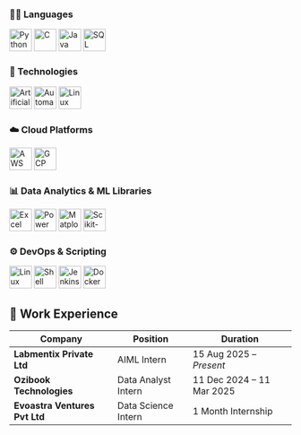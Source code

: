 <!--
**Darksun003/Darksun003** is a ✨ _special_ ✨ repository because its `README.md` (this file) appears on your GitHub profile.

Here are some ideas to get you started:

- 🔭 I’m currently working on ...
- 🌱 I’m currently learning ...
- 👯 I’m looking to collaborate on ...
- 🤔 I’m looking for help with ...
- 💬 Ask me about ...
- 📫 How to reach me: ...
- 😄 Pronouns: ...
- ⚡ Fun fact: ...
-->
### 🧑‍💻 Languages
<p align="left">
  <img src="https://cdn.jsdelivr.net/gh/devicons/devicon/icons/python/python-original.svg" height="40" alt="Python" />
  <img src="https://cdn.jsdelivr.net/gh/devicons/devicon/icons/c/c-original.svg" height="40" alt="C" />
  <img src="https://cdn.jsdelivr.net/gh/devicons/devicon/icons/java/java-original.svg" height="40" alt="Java" />
  <img src="https://cdn.jsdelivr.net/gh/devicons/devicon/icons/mysql/mysql-original.svg" height="40" alt="SQL" />
</p>

### 🤖 Technologies
<p align="left">
  <img src="https://img.freepik.com/premium-psd/artificial-intelligence-ai-pictogram-logo-transparent-background_1292411-12117.jpg" height="40" alt="Artificial Intelligence" />
  <img src="https://thumbs.dreamstime.com/b/automation-text-logo-efficiency-process-optimization-vector-design-generative-ai-clean-spelling-subtle-circuit-board-385407080.jpg" height="40" alt="Automation" />
  <img src="https://cdn.jsdelivr.net/gh/devicons/devicon/icons/linux/linux-original.svg" height="40" alt="Linux Commands" />
</p>

### ☁️ Cloud Platforms
<p align="left">
  <img src="https://logos-world.net/wp-content/uploads/2021/08/Amazon-Web-Services-AWS-Logo.png" height="40" alt="AWS" />
  <img src="https://cdn.jsdelivr.net/gh/devicons/devicon/icons/googlecloud/googlecloud-original.svg" height="40" alt="GCP" />
</p>

### 📊 Data Analytics & ML Libraries
<p align="left">
  <img src="https://cdn-icons-png.flaticon.com/512/732/732220.png" height="40" alt="Excel" />
  <img src="https://upload.wikimedia.org/wikipedia/commons/c/cf/New_Power_BI_Logo.svg" height="40" alt="Power BI" />
  <img src="https://matplotlib.org/_static/images/logo2.svg" height="40" alt="Matplotlib" />
  <img src="https://upload.wikimedia.org/wikipedia/commons/0/05/Scikit_learn_logo_small.svg" height="40" alt="Scikit-Learn" />
</p>

### ⚙️ DevOps & Scripting
<p align="left">
  <img src="https://cdn.jsdelivr.net/gh/devicons/devicon/icons/linux/linux-original.svg" height="40" alt="Linux Commands" />
  <img src="https://cdn.jsdelivr.net/gh/devicons/devicon/icons/bash/bash-original.svg" height="40" alt="Shell Scripting" />
  <img src="https://cdn.jsdelivr.net/gh/devicons/devicon/icons/jenkins/jenkins-original.svg" height="40" alt="Jenkins" />
  <img src="https://cdn.jsdelivr.net/gh/devicons/devicon/icons/docker/docker-original.svg" height="40" alt="Docker" />
</p>


## 💼 Work Experience

| Company                        | Position             | Duration                   |
|-------------------------------|----------------------|----------------------------|
| **Labmentix Private Ltd**      | AIML Intern          | 15 Aug 2025 – *Present*    |
| **Ozibook Technologies**       | Data Analyst Intern  | 11 Dec 2024 – 11 Mar 2025  |
| **Evoastra Ventures Pvt Ltd**  | Data Science Intern  | 1 Month Internship         |
